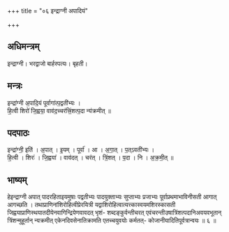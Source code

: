 +++
title = "०६ इन्द्राग्नी अपादियं"

+++
## अधिमन्त्रम्
इन्द्राग्नी। भरद्वाजो बार्हस्पत्यः। बृहती।

## मन्त्रः
इन्द्रा॑ग्नी अ॒पादि॒यं पूर्वागा॑त्प॒द्वती॑भ्यः ।  
हि॒त्वी शिरो॑ जि॒ह्वया॒ वाव॑द॒च्चर॑त्त्रिं॒शत्प॒दा न्य॑क्रमीत् ॥

## पदपाठः
इन्द्रा॑ग्नी॒ इति॑ । अ॒पात् । इ॒यम् । पूर्वा॑ । आ । अ॒गा॒त् । प॒त्ऽवती॑भ्यः ।  
हि॒त्वी । शिरः॑ । जि॒ह्वया॑ । वाव॑दत् । चर॑त् । त्रिं॒शत् । प॒दा । नि । अ॒क्र॒मी॒त् ॥

## भाष्यम्
हेइन्द्राग्नी अपात् पादरहिताइयमुषाः पद्वतीभ्यः पादयुक्ताभ्यः सुप्ताभ्यः प्रजाभ्यः पूर्वाप्रथमाभाविनीसती आगात् आगच्छति । तथाप्राणिनांशिरोहित्वीप्रेरयित्री यद्वाशिरोहित्वात्यत्त्कास्वयमशिरस्कासती जिह्वयाप्राणिस्थयातदीयेनवागिन्द्रियेणवावदत् भृशं- शब्दङ्कुर्वन्तीचरत् एवंचरन्तीउषात्रिंशत्पदानिअवयवभूतान् त्रिंशन्मुहूर्तान् न्यक्रमीत् एकेनदिवसेनातिक्रामति एतच्चयुवयोः कर्मतत्- कोजानीयादितिपूर्वत्रान्वयः ॥ ६ ॥